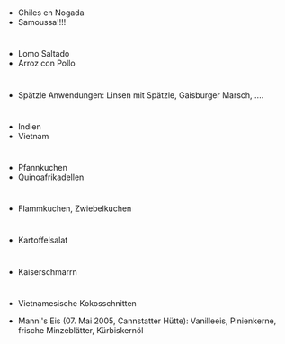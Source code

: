 #
* Chiles en Nogada
* Samoussa!!!!

#
* Lomo Saltado
* Arroz con Pollo

#
* Spätzle Anwendungen: Linsen mit Spätzle, Gaisburger Marsch, ....

#
* Indien
* Vietnam

#
* Pfannkuchen
* Quinoafrikadellen

#
* Flammkuchen, Zwiebelkuchen

#
* Kartoffelsalat

#
* Kaiserschmarrn

#
* Vietnamesische Kokosschnitten



* Manni's Eis (07. Mai 2005, Cannstatter Hütte): Vanilleeis, Pinienkerne, frische Minzeblätter, Kürbiskernöl
